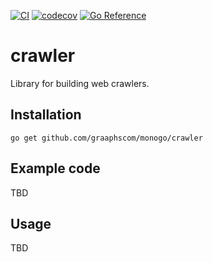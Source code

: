 [![CI](https://github.com/graaphscom/monogo/actions/workflows/crawler.yml/badge.svg)](https://github.com/graaphscom/monogo/actions/workflows/crawler.yml)
[![codecov](https://codecov.io/gh/graaphscom/monogo/branch/main/graph/badge.svg?flag=crawler)](https://codecov.io/gh/graaphscom/monogo)
[![Go Reference](https://pkg.go.dev/badge/github.com/graaphscom/monogo/crawler.svg)](https://pkg.go.dev/github.com/graaphscom/monogo/crawler)

# crawler
Library for building web crawlers.

## Installation
```
go get github.com/graaphscom/monogo/crawler
```
## Example code
TBD
## Usage
TBD